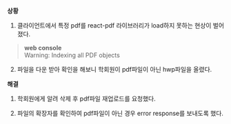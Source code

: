__상황__  

1. 클라이언트에서 특정 pdf를 react-pdf 라이브러리가 load하지 못하는 현상이 벌어졌다.

> __web console__  
Warning: Indexing all PDF objects


2. 파일을 다운 받아 확인을 해보니 학회원이 pdf파일이 아닌 hwp파일을 올렸다.

__해결__
1. 학회원에게 알려 삭제 후 pdf파일 재업로드를 요청했다.

2. 파일의 확장자를 확인하여 pdf파일이 아닌 경우 error response를 보내도록 했다.




